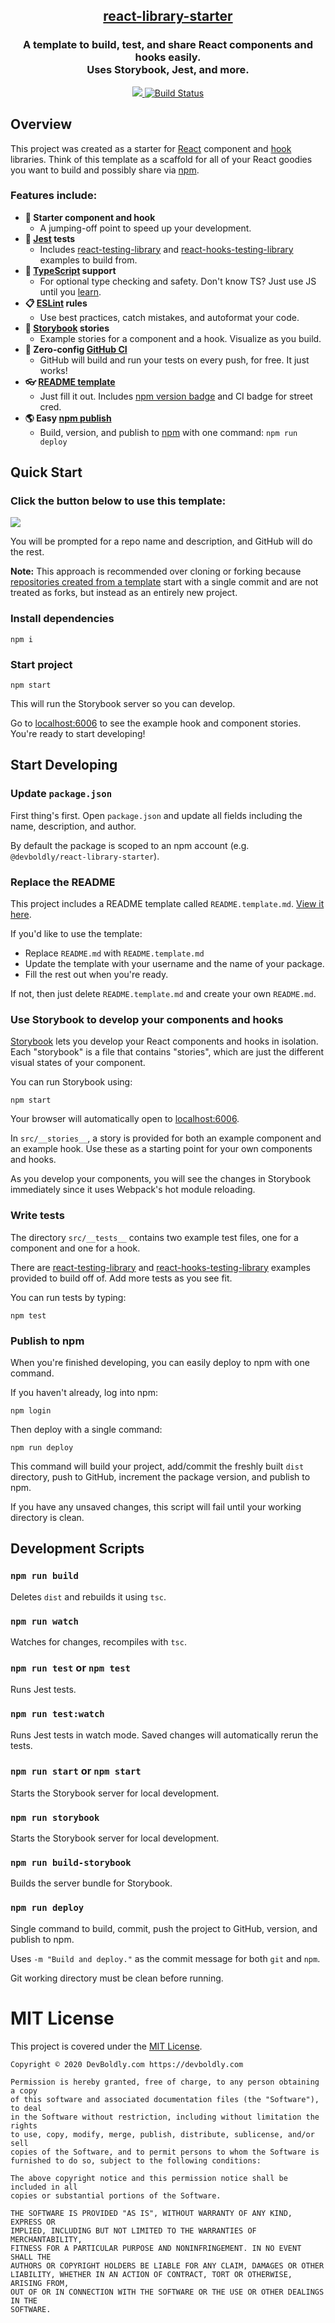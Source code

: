 <h2 align="center">
  <a href="https://github.com/devboldly/react-library-starter">
    react-library-starter
  </a>
</h2>
<h3 align="center">
  A template to build, test, and share React components and hooks easily.<br/>Uses Storybook, Jest, and more.
</h3>
<p align="center">
  <a href="https://github.com/devboldly/react-library-starter/generate">
    <img src="https://img.shields.io/badge/GitHub-Use%20this%20template-brightgreen"/>
  </a>
  <a href="https://github.com/devboldly/react-library-starter/actions">
    <img src="https://github.com/devboldly/react-library-starter/workflows/Node.js%20CI/badge.svg" alt="Build Status"/>
  </a>
</p>

## Overview

This project was created as a starter for [React](https://reactjs.org/) component and [hook](https://reactjs.org/docs/hooks-intro.html) libraries. Think of this template as a scaffold for all of your React goodies you want to build and possibly share via [npm](https://www.npmjs.com/).

### Features include:

- **🚀 Starter component and hook**
  - A jumping-off point to speed up your development.
- **🧪 [Jest](https://jestjs.io/) tests**
  - Includes [react-testing-library](https://testing-library.com/react) and [react-hooks-testing-library](https://react-hooks-testing-library.com) examples to build from.
- **🤗 [TypeScript](https://www.typescriptlang.org/) support**
  - For optional type checking and safety. Don't know TS? Just use JS until you [learn](https://www.typescriptlang.org/).
- **📋 [ESLint](https://eslint.org/) rules**
  - Use best practices, catch mistakes, and autoformat your code.
- **📖 [Storybook](https://storybook.js.org/) stories**
  - Example stories for a component and a hook. Visualize as you build.
- **👷 Zero-config [GitHub CI](https://help.github.com/en/actions/building-and-testing-code-with-continuous-integration/about-continuous-integration)**
  - GitHub will build and run your tests on every push, for free. It just works!
- **👓 [README template](https://github.com/devboldly/react-library-starter/blob/master/README.template.md)**
  - Just fill it out. Includes [npm version badge](https://badge.fury.io/for/js) and CI badge for street cred.
- **🌎 Easy [npm publish](https://docs.npmjs.com/cli/publish)**
  - Build, version, and publish to [npm](https://www.npmjs.com/) with one command: `npm run deploy`

## Quick Start

### Click the button below to use this template:

<a href="https://github.com/devboldly/react-library-starter/generate"><img src="https://img.shields.io/badge/GitHub-Use%20this%20template-brightgreen"/></a>

You will be prompted for a repo name and description, and GitHub will do the rest.

**Note:** This approach is recommended over cloning or forking because [repositories created from a template](https://help.github.com/en/github/creating-cloning-and-archiving-repositories/creating-a-repository-from-a-template) start with a single commit and are not treated as forks, but instead as an entirely new project.

### Install dependencies

```
npm i
```

### Start project

```
npm start
```

This will run the Storybook server so you can develop. 

Go to [localhost:6006](http://localhost:6006/) to see the example hook and component stories. You're ready to start developing!

## Start Developing

### Update `package.json`

First thing's first. Open `package.json` and update all fields including the name, description, and author.

By default the package is scoped to an npm account (e.g. `@devboldly/react-library-starter`).

### Replace the README

This project includes a README template called `README.template.md`. [View it here](https://github.com/devboldly/react-library-starter/blob/master/README.template.md).

If you'd like to use the template:
  - Replace `README.md` with `README.template.md`
  - Update the template with your username and the name of your package.
  - Fill the rest out when you're ready.

If not, then just delete `README.template.md` and create your own `README.md`.

### Use Storybook to develop your components and hooks

[Storybook](https://storybook.js.org/) lets you develop your React components and hooks in isolation. Each "storybook" is a file that contains "stories", which are just the different visual states of your component.

You can run Storybook using:

```
npm start
```

Your browser will automatically open to [localhost:6006](http://localhost:6006/).

In `src/__stories__`, a story is provided for both an example component and an example hook. Use these as a starting point for your own components and hooks.

As you develop your components, you will see the changes in Storybook immediately since it uses Webpack's hot module reloading.

### Write tests

The directory `src/__tests__` contains two example test files, one for a component and one for a hook. 

There are [react-testing-library](https://testing-library.com/react) and [react-hooks-testing-library](https://react-hooks-testing-library.com) examples provided to build off of. Add more tests as you see fit.

You can run tests by typing: 

```
npm test
```

### Publish to npm

When you're finished developing, you can easily deploy to npm with one command.

If you haven't already, log into npm:

```
npm login
```

Then deploy with a single command:

```
npm run deploy
```

This command will build your project, add/commit the freshly built `dist` directory, push to GitHub, increment the package version, and publish to npm.

If you have any unsaved changes, this script will fail until your working directory is clean.

## Development Scripts

### `npm run build`

Deletes `dist` and rebuilds it using `tsc`.

### `npm run watch`

Watches for changes, recompiles with `tsc`.

### `npm run test` or `npm test`

Runs Jest tests.

### `npm run test:watch`

Runs Jest tests in watch mode. Saved changes will automatically rerun the tests.

### `npm run start` or `npm start`

Starts the Storybook server for local development.

### `npm run storybook`

Starts the Storybook server for local development.

### `npm run build-storybook`

Builds the server bundle for Storybook.

### `npm run deploy`

Single command to build, commit, push the project to GitHub, version, and publish to npm.

Uses `-m "Build and deploy."` as the commit message for both `git` and `npm`.

Git working directory must be clean before running.

# MIT License

This project is covered under the [MIT License](https://en.wikipedia.org/wiki/MIT_License).

```
Copyright © 2020 DevBoldly.com https://devboldly.com

Permission is hereby granted, free of charge, to any person obtaining a copy
of this software and associated documentation files (the "Software"), to deal
in the Software without restriction, including without limitation the rights
to use, copy, modify, merge, publish, distribute, sublicense, and/or sell
copies of the Software, and to permit persons to whom the Software is
furnished to do so, subject to the following conditions:

The above copyright notice and this permission notice shall be included in all
copies or substantial portions of the Software.

THE SOFTWARE IS PROVIDED "AS IS", WITHOUT WARRANTY OF ANY KIND, EXPRESS OR
IMPLIED, INCLUDING BUT NOT LIMITED TO THE WARRANTIES OF MERCHANTABILITY,
FITNESS FOR A PARTICULAR PURPOSE AND NONINFRINGEMENT. IN NO EVENT SHALL THE
AUTHORS OR COPYRIGHT HOLDERS BE LIABLE FOR ANY CLAIM, DAMAGES OR OTHER
LIABILITY, WHETHER IN AN ACTION OF CONTRACT, TORT OR OTHERWISE, ARISING FROM,
OUT OF OR IN CONNECTION WITH THE SOFTWARE OR THE USE OR OTHER DEALINGS IN THE
SOFTWARE.
```
